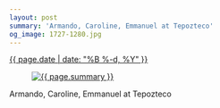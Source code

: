 ```yaml
---
layout: post
summary: 'Armando, Caroline, Emmanuel at Tepozteco'
og_image: 1727-1280.jpg
---
```


<p>
 <time>
  <a href="/1727">
   {{ page.date | date: "%B %-d, %Y" }}
  </a>
 </time>
 <a href="/1727">
  <figure data-taken="2/7/2023">
   <img alt="{{ page.summary }}" sizes="(min-width: 700px) 50vw, calc(100vw - 2rem)" src="{{ site.assets_url }}/1727-640.jpg" srcset="{{ site.assets_url }}/1727-320.jpg 320w, {{ site.assets_url }}/1727-640.jpg 640w, {{ site.assets_url }}/1727-960.jpg 960w, {{ site.assets_url }}/1727-1280.jpg 1280w"/>
  </figure>
 </a>
 <span>
  Armando, Caroline, Emmanuel at Tepozteco
 </span>
</p>
